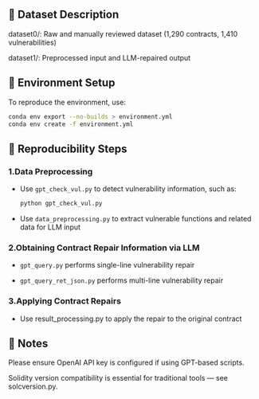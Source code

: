 ## 📁 Dataset Description

dataset0/: Raw and manually reviewed dataset (1,290 contracts, 1,410 vulnerabilities)

dataset1/: Preprocessed input and LLM-repaired output

## 📄 Environment Setup
To reproduce the environment, use:

```bash
conda env export --no-builds > environment.yml
conda env create -f environment.yml
```

## 🔁 Reproducibility Steps

### 1.Data Preprocessing

- Use `gpt_check_vul.py` to detect vulnerability information, such as:

    ```bash
    python gpt_check_vul.py
    ```

- Use `data_preprocessing.py` to extract vulnerable functions and related data for LLM input

### 2.Obtaining Contract Repair Information via LLM

- `gpt_query.py` performs single-line vulnerability repair

- `gpt_query_ret_json.py` performs multi-line vulnerability repair

### 3.Applying Contract Repairs

- Use result_processing.py to apply the repair to the original contract


## 📌 Notes

Please ensure OpenAI API key is configured if using GPT-based scripts.

Solidity version compatibility is essential for traditional tools — see solcversion.py.

